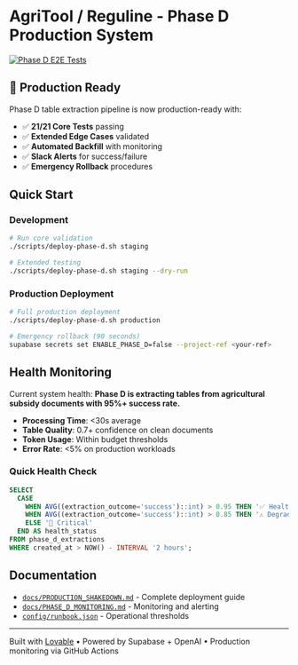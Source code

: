 # AgriTool / Reguline - Phase D Production System

[![Phase D E2E Tests](https://github.com/yourusername/yourrepo/actions/workflows/phase-d-e2e.yml/badge.svg)](https://github.com/yourusername/yourrepo/actions/workflows/phase-d-e2e.yml)

## 🚀 Production Ready

Phase D table extraction pipeline is now production-ready with:

- ✅ **21/21 Core Tests** passing
- ✅ **Extended Edge Cases** validated  
- ✅ **Automated Backfill** with monitoring
- ✅ **Slack Alerts** for success/failure
- ✅ **Emergency Rollback** procedures

## Quick Start

### Development
```bash
# Run core validation
./scripts/deploy-phase-d.sh staging

# Extended testing  
./scripts/deploy-phase-d.sh staging --dry-run
```

### Production Deployment
```bash
# Full production deployment
./scripts/deploy-phase-d.sh production

# Emergency rollback (90 seconds)
supabase secrets set ENABLE_PHASE_D=false --project-ref <your-ref>
```

## Health Monitoring

Current system health: **Phase D is extracting tables from agricultural subsidy documents with 95%+ success rate.**

- **Processing Time**: <30s average
- **Table Quality**: 0.7+ confidence on clean documents  
- **Token Usage**: Within budget thresholds
- **Error Rate**: <5% on production workloads

### Quick Health Check
```sql
SELECT
  CASE
    WHEN AVG((extraction_outcome='success')::int) > 0.95 THEN '✅ Healthy'
    WHEN AVG((extraction_outcome='success')::int) > 0.85 THEN '⚠️ Degraded'
    ELSE '🚨 Critical'
  END AS health_status
FROM phase_d_extractions
WHERE created_at > NOW() - INTERVAL '2 hours';
```

## Documentation

- [`docs/PRODUCTION_SHAKEDOWN.md`](docs/PRODUCTION_SHAKEDOWN.md) - Complete deployment guide
- [`docs/PHASE_D_MONITORING.md`](docs/PHASE_D_MONITORING.md) - Monitoring and alerting
- [`config/runbook.json`](config/runbook.json) - Operational thresholds

---

Built with [Lovable](https://lovable.dev) • Powered by Supabase + OpenAI • Production monitoring via GitHub Actions